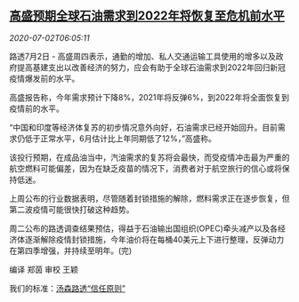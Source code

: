 <!--1593670994000-->
[高盛预期全球石油需求到2022年将恢复至危机前水平](https://cn.reuters.com/article/gs-oil-demand-outlook-0702-idCNKBS2430OQ)
------

<div><i>2020-07-02T06:05:11</i></div><div class="StandardArticleBody_body"><p>路透7月2日 - 高盛周四表示，通勤的增加、私人交通运输工具使用的增多以及政府提高基建支出以改善经济的努力，应会有助于全球石油需求到2022年回归新冠疫情爆发前的水平。 </p><p>高盛报告称，今年需求预计下降8%，2021年将反弹6%，到2022年将全面恢复到疫情前的水平。 </p><p>“中国和印度等经济体复苏的初步情况意外向好，石油需求已经开始回升。目前需求仍低于正常水平，6月估计比上年同期低了12%，”高盛称。 </p><p>该投行预期，在成品油当中，汽油需求的复苏将会最快，而受疫情冲击最为严重的航空燃料可能偏差，因为在缺乏疫苗的情况下，消费者对于航空旅行的信心或将保持低迷。 </p><p>上周公布的行业数据表明，尽管随着封锁措施的解除，燃料需求正在逐步恢复，但第二波疫情可能很快打破这种趋势。 </p><p>周二公布的路透调查结果预估，得益于石油输出国组织(OPEC)牵头减产以及各经济体逐渐解除疫情封锁措施，今年油价将在每桶40美元上下进行整理，反弹动力在第四季增强，并持续至明年。(完) </p><div class="Attribution_container"><div class="Attribution_attribution"><p class="Attribution_content">编译 郑茵 审校 王颖 </p></div></div><div class="StandardArticleBody_trustBadgeContainer"><span class="StandardArticleBody_trustBadgeTitle">我们的标准：</span><span class="trustBadgeUrl"><a href="https://www.thomsonreuters.cn/content/dam/openweb/documents/pdf/china/brochures/about-us-1.pdf">汤森路透“信任原则”</a></span></div></div>

